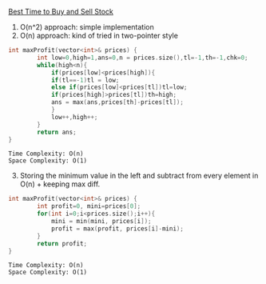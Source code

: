 [Best Time to Buy and Sell Stock](https://leetcode.com/problems/best-time-to-buy-and-sell-stock/)

1. O(n^2) approach: simple implementation
2. O(n) approach: kind of tried in two-pointer style

```cpp
int maxProfit(vector<int>& prices) {
        int low=0,high=1,ans=0,n = prices.size(),tl=-1,th=-1,chk=0;
        while(high<n){
            if(prices[low]<prices[high]){
            if(tl==-1)tl = low;
            else if(prices[low]<prices[tl])tl=low;
            if(prices[high]>prices[tl])th=high;
            ans = max(ans,prices[th]-prices[tl]);
            }
            low++,high++;
        }
        return ans;
}
```

```text
Time Complexity: O(n)
Space Complexity: O(1)
```

3. Storing the minimum value in the left and subtract from every element in O(n) + keeping max diff.

```cpp
int maxProfit(vector<int>& prices) {
        int profit=0, mini=prices[0];
        for(int i=0;i<prices.size();i++){
            mini = min(mini, prices[i]);
            profit = max(profit, prices[i]-mini);
        }
        return profit;
}
```

```text
Time Complexity: O(n)
Space Complexity: O(1)
```
